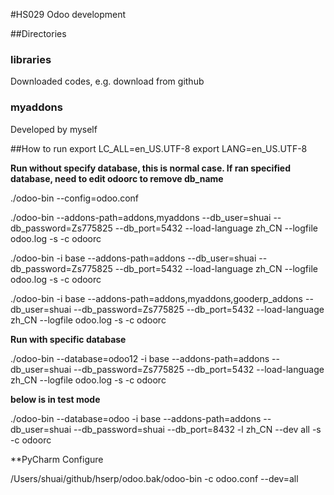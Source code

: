 #HS029 Odoo development

##Directories
### **libraries**
Downloaded codes, e.g. download from github
### **myaddons**
Developed by myself

##How to run
export LC_ALL=en_US.UTF-8
export LANG=en_US.UTF-8

**Run without specify database, this is normal case. If ran specified database, need to edit odoorc to remove db_name**

./odoo-bin --config=odoo.conf

./odoo-bin --addons-path=addons,myaddons --db_user=shuai --db_password=Zs775825 --db_port=5432 --load-language zh_CN --logfile odoo.log -s -c odoorc

./odoo-bin -i base --addons-path=addons --db_user=shuai --db_password=Zs775825 --db_port=5432 --load-language zh_CN --logfile odoo.log -s -c odoorc 

./odoo-bin -i base --addons-path=addons,myaddons,gooderp_addons --db_user=shuai --db_password=Zs775825 --db_port=5432 --load-language zh_CN --logfile odoo.log -s -c odoorc

**Run with specific database**

./odoo-bin --database=odoo12 -i base --addons-path=addons --db_user=shuai --db_password=Zs775825 --db_port=5432 --load-language zh_CN --logfile odoo.log -s -c odoorc

**below is in test mode**

./odoo-bin --database=odoo -i base --addons-path=addons --db_user=shuai --db_password=shuai --db_port=8432 -l zh_CN --dev all -s -c odoorc 

**PyCharm Configure

/Users/shuai/github/hserp/odoo.bak/odoo-bin -c odoo.conf --dev=all
